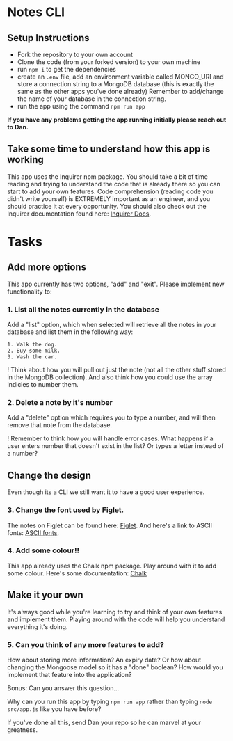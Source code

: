 # Notes CLI

## Setup Instructions

- Fork the repository to your own account
- Clone the code (from your forked version) to your own machine
- run ```npm i``` to get the dependencies
- create an ```.env``` file, add an environment variable called MONGO_URI and store a connection string to a MongoDB database (this is exactly the same as the other apps you've done already) Remember to add/change the name of your database in the connection string.
- run the app using the command ```npm run app```

**If you have any problems getting the app running initially please reach out to Dan.**

## Take some time to understand how this app is working

This app uses the Inquirer npm package. You should take a bit of time reading and trying to understand the code that is already there so you can start to add your own features. Code comprehension (reading code you didn't write yourself) is EXTREMELY important as an engineer, and you should practice it at every opportunity. You should also check out the Inquirer documentation found here: [Inquirer Docs](https://github.com/SBoudrias/Inquirer.js#readme).

# Tasks

## Add more options
This app currently has two options, "add" and "exit". Please implement new functionality to:


### 1. List all the notes currently in the database
Add a "list" option, which when selected will retrieve all the notes in your database and list them in the following way:

```
1. Walk the dog.
2. Buy some milk.
3. Wash the car.
```

! Think about how you will pull out just the note (not all the other stuff stored in the MongoDB collection). And also think how you could use the array indicies to number them.

### 2. Delete a note by it's number
Add a "delete" option which requires you to type a number, and will then remove that note from the database.

! Remember to think how you will handle error cases. What happens if a user enters number that doesn't exist in the list? Or types a letter instead of a number?

## Change the design
Even though its a CLI we still want it to have a good user experience.


### 3. Change the font used by Figlet.
The notes on Figlet can be found here: [Figlet](https://www.npmjs.com/package/figlet).
And here's a link to ASCII fonts: [ASCII fonts](https://patorjk.com/software/taag/#p=display&f=Graffiti&t=Type%20Something%20).


### 4. Add some colour!!
This app already uses the Chalk npm package. Play around with it to add some colour. Here's some documentation: [Chalk](https://www.npmjs.com/package/chalk)


## Make it your own
It's always good while you're learning to try and think of your own features and implement them. Playing around with the code will help you understand everything it's doing.

### 5. Can you think of any more features to add?
How about storing more information? An expiry date? Or how about changing the Mongoose model so it has a "done" boolean? How would you implement that feature into the application?


Bonus: Can you answer this question...

Why can you run this app by typing ```npm run app``` rather than typing ```node src/app.js``` like you have before?

If you've done all this, send Dan your repo so he can marvel at your greatness.